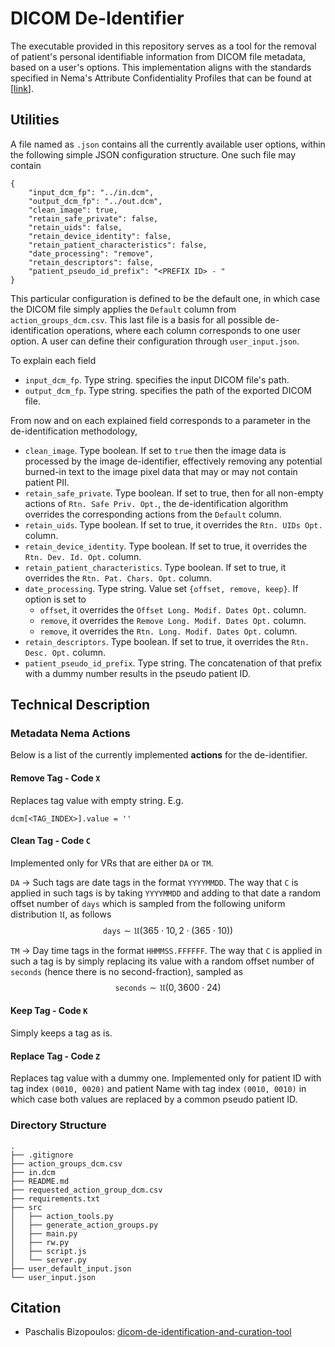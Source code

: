 # DICOM De-Identifier

The executable provided in this repository serves as a tool for the removal of patient's personal identifiable information from DICOM file metadata, based on a user's options. This implementation aligns with the standards specified in Nema's Attribute Confidentiality Profiles that can be found at [[link](https://dicom.nema.org/medical/dicom/current/output/chtml/part15/chapter_e.html)].

## Utilities

A file named as `.json` contains all the currently available user options, within the following simple JSON configuration structure. One such file may contain
```
{
    "input_dcm_fp": "../in.dcm",
    "output_dcm_fp": "../out.dcm",
    "clean_image": true,
    "retain_safe_private": false,
    "retain_uids": false,
    "retain_device_identity": false,
    "retain_patient_characteristics": false,
    "date_processing": "remove",
    "retain_descriptors": false,
    "patient_pseudo_id_prefix": "<PREFIX ID> - "
}
```
This particular configuration is defined to be the default one, in which case the DICOM file simply applies the `Default` column from `action_groups_dcm.csv`. This last file is a basis for all possible de-identification operations, where each column corresponds to one user option. A user can define their configuration through `user_input.json`.

To explain each field

- `input_dcm_fp`. Type string. specifies the input DICOM file's path.
- `output_dcm_fp`. Type string. specifies the path of the exported DICOM file.

From now and on each explained field corresponds to a parameter in the de-identification methodology, 

- `clean_image`. Type boolean. If set to `true` then the image data is processed by the image de-identifier, effectively removing any potential burned-in text to the image pixel data that may or may not contain patient PII.
- `retain_safe_private`. Type boolean. If set to true, then for all non-empty actions of `Rtn. Safe Priv. Opt.`, the de-identification algorithm overrides the corresponding actions from the `Default` column.
- `retain_uids`. Type boolean. If set to true, it overrides the `Rtn. UIDs Opt.` column.
- `retain_device_identity`. Type boolean. If set to true, it overrides the `Rtn. Dev. Id. Opt.` column.
- `retain_patient_characteristics`. Type boolean. If set to true, it overrides the `Rtn. Pat. Chars. Opt.` column.
- `date_processing`. Type string. Value set `{offset, remove, keep}`. If option is set to
    - `offset`, it overrides the `Offset Long. Modif. Dates Opt.` column.
    - `remove`, it overrides the `Remove Long. Modif. Dates Opt.` column.
    - `remove`, it overrides the `Rtn. Long. Modif. Dates Opt.` column.
- `retain_descriptors`. Type boolean. If set to true, it overrides the `Rtn. Desc. Opt.` column.
- `patient_pseudo_id_prefix`. Type string. The concatenation of that prefix with a dummy number results in the pseudo patient ID.

## Technical Description

### Metadata Nema Actions

Below is a list of the currently implemented **actions** for the de-identifier.

#### Remove Tag - Code `X`

Replaces tag value with empty string. E.g.
```
dcm[<TAG_INDEX>].value = ''
```

#### Clean Tag - Code `C`

Implemented only for VRs that are either `DA` or `TM`.

`DA` -> Such tags are date tags in the format `YYYYMMDD`. The way that `C` is applied in such tags is by taking `YYYYMMDD` and adding to that date a random offset number of $\texttt{days}$ which is sampled from the following uniform distribution $\mathfrak{U}$, as follows
$$
\texttt{days} \sim \mathfrak{U}(365 \cdot 10, 2 \cdot (365 \cdot 10))
$$

`TM` -> Day time tags in the format `HHMMSS.FFFFFF`. The way that `C` is applied in such a tag is by simply replacing its value with a random offset number of $\texttt{seconds}$ (hence there is no second-fraction), sampled as
$$
\texttt{seconds} \sim \mathfrak{U}(0, 3600 \cdot 24)
$$

#### Keep Tag - Code `K`

Simply keeps a tag as is.

#### Replace Tag - Code `Z`

Replaces tag value with a dummy one. Implemented only for patient ID with tag index `(0010, 0020)` and patient Name with tag index `(0010, 0010)` in which case both values are replaced by a common pseudo patient ID.

### Directory Structure

```
.
├── .gitignore
├── action_groups_dcm.csv
├── in.dcm
├── README.md
├── requested_action_group_dcm.csv
├── requirements.txt
├── src
│   ├── action_tools.py
│   ├── generate_action_groups.py
│   ├── main.py
│   ├── rw.py
│   ├── script.js
│   └── server.py
├── user_default_input.json
└── user_input.json
```

## Citation

- Paschalis Bizopoulos: [dicom-de-identification-and-curation-tool](https://github.com/pbizopoulos/dicom-de-identification-and-curation-tool)